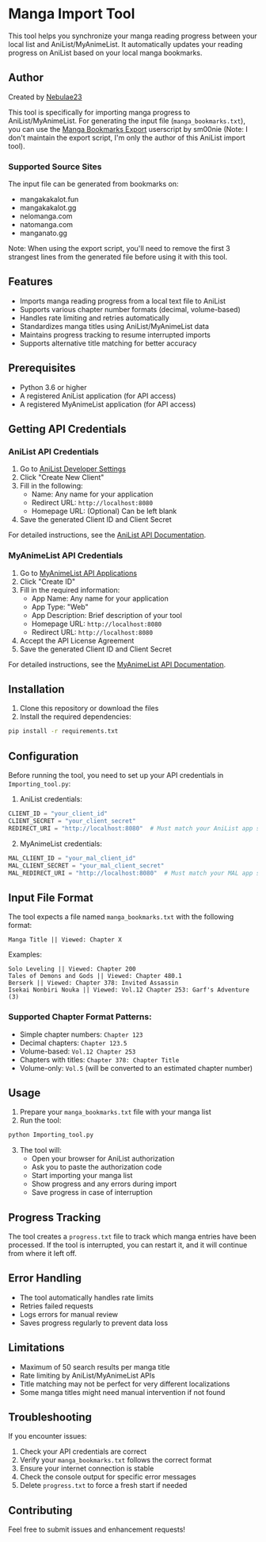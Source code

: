 # Manga Import Tool

This tool helps you synchronize your manga reading progress between your local list and AniList/MyAnimeList. It automatically updates your reading progress on AniList based on your local manga bookmarks.

## Author

Created by [Nebulae23](https://github.com/Nebulae23)

This tool is specifically for importing manga progress to AniList/MyAnimeList. For generating the input file (`manga_bookmarks.txt`), you can use the [Manga Bookmarks Export](https://greasyfork.org/en/scripts/390432-mananelo-mangakakalot-manganato-manga4life-bookmarks-export) userscript by sm00nie (Note: I don't maintain the export script, I'm only the author of this AniList import tool).

### Supported Source Sites
The input file can be generated from bookmarks on:
- mangakakalot.fun
- mangakakalot.gg
- nelomanga.com
- natomanga.com
- manganato.gg

Note: When using the export script, you'll need to remove the first 3 strangest lines from the generated file before using it with this tool.

## Features

- Imports manga reading progress from a local text file to AniList
- Supports various chapter number formats (decimal, volume-based)
- Handles rate limiting and retries automatically
- Standardizes manga titles using AniList/MyAnimeList data
- Maintains progress tracking to resume interrupted imports
- Supports alternative title matching for better accuracy

## Prerequisites

- Python 3.6 or higher
- A registered AniList application (for API access)
- A registered MyAnimeList application (for API access)

## Getting API Credentials

### AniList API Credentials
1. Go to [AniList Developer Settings](https://anilist.co/settings/developer)
2. Click "Create New Client"
3. Fill in the following:
   - Name: Any name for your application
   - Redirect URL: `http://localhost:8080`
   - Homepage URL: (Optional) Can be left blank
4. Save the generated Client ID and Client Secret

For detailed instructions, see the [AniList API Documentation](https://anilist.gitbook.io/anilist-apiv2-docs/overview/oauth/getting-started).

### MyAnimeList API Credentials
1. Go to [MyAnimeList API Applications](https://myanimelist.net/apiconfig)
2. Click "Create ID"
3. Fill in the required information:
   - App Name: Any name for your application
   - App Type: "Web"
   - App Description: Brief description of your tool
   - Homepage URL: `http://localhost:8080`
   - Redirect URL: `http://localhost:8080`
4. Accept the API License Agreement
5. Save the generated Client ID and Client Secret

For detailed instructions, see the [MyAnimeList API Documentation](https://myanimelist.net/apiconfig/references/authorization).

## Installation

1. Clone this repository or download the files
2. Install the required dependencies:
```bash
pip install -r requirements.txt
```

## Configuration

Before running the tool, you need to set up your API credentials in `Importing_tool.py`:

1. AniList credentials:
```python
CLIENT_ID = "your_client_id"
CLIENT_SECRET = "your_client_secret"
REDIRECT_URI = "http://localhost:8080"  # Must match your AniList app settings
```

2. MyAnimeList credentials:
```python
MAL_CLIENT_ID = "your_mal_client_id"
MAL_CLIENT_SECRET = "your_mal_client_secret"
MAL_REDIRECT_URI = "http://localhost:8080"  # Must match your MAL app settings
```

## Input File Format

The tool expects a file named `manga_bookmarks.txt` with the following format:

```
Manga Title || Viewed: Chapter X
```

Examples:
```
Solo Leveling || Viewed: Chapter 200
Tales of Demons and Gods || Viewed: Chapter 480.1
Berserk || Viewed: Chapter 378: Invited Assassin
Isekai Nonbiri Nouka || Viewed: Vol.12 Chapter 253: Garf's Adventure (3)
```

### Supported Chapter Format Patterns:

- Simple chapter numbers: `Chapter 123`
- Decimal chapters: `Chapter 123.5`
- Volume-based: `Vol.12 Chapter 253`
- Chapters with titles: `Chapter 378: Chapter Title`
- Volume-only: `Vol.5` (will be converted to an estimated chapter number)

## Usage

1. Prepare your `manga_bookmarks.txt` file with your manga list
2. Run the tool:
```bash
python Importing_tool.py
```

3. The tool will:
   - Open your browser for AniList authorization
   - Ask you to paste the authorization code
   - Start importing your manga list
   - Show progress and any errors during import
   - Save progress in case of interruption

## Progress Tracking

The tool creates a `progress.txt` file to track which manga entries have been processed. If the tool is interrupted, you can restart it, and it will continue from where it left off.

## Error Handling

- The tool automatically handles rate limits
- Retries failed requests
- Logs errors for manual review
- Saves progress regularly to prevent data loss

## Limitations

- Maximum of 50 search results per manga title
- Rate limiting by AniList/MyAnimeList APIs
- Title matching may not be perfect for very different localizations
- Some manga titles might need manual intervention if not found

## Troubleshooting

If you encounter issues:

1. Check your API credentials are correct
2. Verify your `manga_bookmarks.txt` follows the correct format
3. Ensure your internet connection is stable
4. Check the console output for specific error messages
5. Delete `progress.txt` to force a fresh start if needed

## Contributing

Feel free to submit issues and enhancement requests! 
